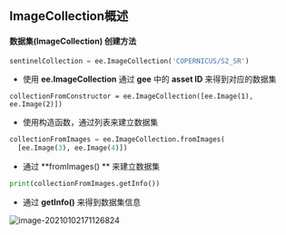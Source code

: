 ## ImageCollection概述

#### 数据集(ImageCollection) 创建方法

```python
sentinelCollection = ee.ImageCollection('COPERNICUS/S2_SR')
```

- 使用 **ee.ImageCollection** 通过 **gee** 中的 **asset ID** 来得到对应的数据集

```
collectionFromConstructor = ee.ImageCollection([ee.Image(1), ee.Image(2)])
```

- 使用构造函数，通过列表来建立数据集

```python
collectionFromImages = ee.ImageCollection.fromImages(
  [ee.Image(3), ee.Image(4)])
```

- 通过 **fromImages() ** 来建立数据集

```python
print(collectionFromImages.getInfo())
```

- 通过 **getInfo()** 来得到数据集信息

![image-20210102171126824](https://img2020.cnblogs.com/blog/2213660/202101/2213660-20210102171129855-2103585925.png)